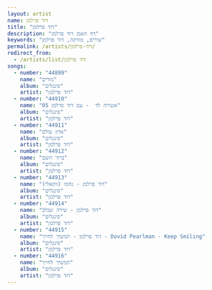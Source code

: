 ```yaml
---
layout: artist
name: דוד פרלמן
title: "דוד פרלמן"
description: "דף האמן דוד פרלמן"
keywords: "שירים, מוזיקה, דוד פרלמן"
permalink: /artists/דוד-פרלמן/
redirect_from:
  - /artists/list/דוד פרלמן
songs:
  - number: "44899"
    name: "מודים"
    album: "סינגלים"
    artist: "דוד פרלמן"
  - number: "44910"
    name: "05 אשירה לד  - עם דוד פרלמן"
    album: "סינגלים"
    artist: "דוד פרלמן"
  - number: "44911"
    name: "אדון עולם"
    album: "סינגלים"
    artist: "דוד פרלמן"
  - number: "44912"
    name: "ברוך השם"
    album: "סינגלים"
    artist: "דוד פרלמן"
  - number: "44913"
    name: "דוד פרלמן - נחמו (ווקאלי)"
    album: "סינגלים"
    artist: "דוד פרלמן"
  - number: "44914"
    name: "דוד פרלמן - שירה שבלב"
    album: "סינגלים"
    artist: "דוד פרלמן"
  - number: "44915"
    name: "דוד פרלמן - תמשיך לחייך - Dovid Pearlman - Keep Smiling"
    album: "סינגלים"
    artist: "דוד פרלמן"
  - number: "44916"
    name: "תמשיך לחייך"
    album: "סינגלים"
    artist: "דוד פרלמן"
---
```

